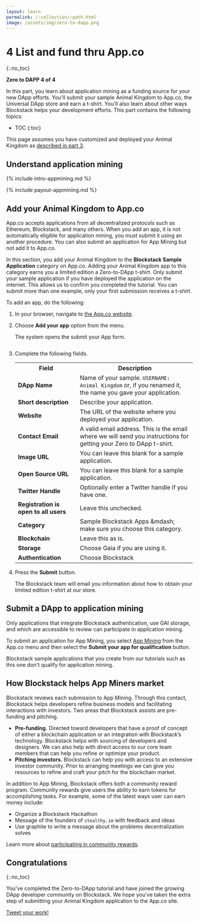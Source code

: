 ```yaml
---
layout: learn
permalink: /:collection/:path.html
image: /assets/img/zero-to-dapp.png
---
```

# 4 List and fund thru App.co
{:.no_toc}

 **Zero to DAPP 4 of 4**

In this part, you learn about application mining as a funding source for your
new DApp efforts. You'll submit your sample Animal Kingdom to App.co, the
Universal DApp store and earn a t-shirt. You'll also learn about other ways
Blockstack helps your development efforts. This part contains the following topics:

* TOC
{:toc}

This page assumes you have customized and deployed your Animal Kingdom as
[described in part 3](zero_to_dapp_3).

## Understand application mining

{% include intro-appmining.md %}


{% include payout-appmining.md %}


## Add your Animal Kingdom to App.co

App.co accepts applications from all decentralized protocols such as Ethereum,
Blockstack, and many others. When you add an app, it is not automatically
eligible for application mining, you must submit it using an another procedure.
You can also submit an application for App Mining but not add it to App.co.

In this section, you add your Animal Kingdom to the **Blockstack Sample
Application** category on App.co.  Adding your Animal Kingdom app to this
category earns you a limited edition a Zero-to-DApp t-shirt. Only submit your
sample application if you have deployed the application on the internet. This
allows us to confirm you completed the tutorial. You can submit more than one
example, only your first submission receives a t-shirt.

To add an app, do the following:

1. In your browser, navigate to <a href="https://app.co/" target="\_blank">the App.co website</a>.
2. Choose **Add your app** option from the menu.

   The system opens the submit your App form.

   <img src="images/submit-app.png" alt="">

3. Complete the following fields.

    <table class="uk-table uk-table-small">
      <tr>
        <th><strong>Field</strong></th>
        <th>Description</th>
      </tr>
      <tr>
        <td><strong>DApp Name</strong></td>
        <td>Name of your sample. <code>USERNAME: Animal Kingdom</code> or, if you renamed it, the name you gave your application.</td>
      </tr>
      <tr>
        <td><strong>Short description</strong></td>
        <td>Describe your application.&nbsp;&nbsp;</td>
      </tr>
      <tr>
        <td><strong>Website</strong></td>
        <td>The URL of the website where you deployed your application.&nbsp;&nbsp;</td>
      </tr>
      <tr>
        <td><strong>Contact Email</strong></td>
        <td>A valid email address. This is the email where we will send you instructions for getting your Zero to DApp t-shirt.</td>
      </tr>
      <tr>
        <td><strong>Image URL</strong></td>
        <td>You can leave this blank for a sample application.</td>
      </tr>
      <tr>
        <td><strong>Open Source URL</strong></td>
        <td>You can leave this blank for a sample application.&nbsp;&nbsp;</td>
      </tr>
      <tr>
        <td><strong>Twitter Handle</strong></td>
        <td>Optionally enter a Twitter handle if you have one.</td>
      </tr>
      <tr>
        <td><strong>Registration is open to all users</strong></td>
        <td>Leave this unchecked.</td>
      </tr>
      <tr>
        <td><strong>Category</strong></td>
        <td>Sample Blockstack Apps &amp;mdash; make sure you choose this category.</td>
      </tr>
      <tr>
        <td><strong>Blockchain</strong></td>
        <td>Leave this as is.</td>
      </tr>
      <tr>
        <td><strong>Storage</strong></td>
        <td>Choose Gaia if you are using it.</td>
      </tr>
      <tr>
        <td><strong>Authentication</strong></td>
        <td>Choose Blockstack</td>
      </tr>
    </table>    

4. Press the **Submit** button.

   The Blockstack team will email you information about how to obtain your
   limited edition t-shirt at our store.

## Submit a DApp to application mining

Only applications that integrate Blockstack authentication, use GAI storage, and
which are accessible to review can participate in application mining.

To submit an application for App Mining, you select <a href="https://app.co/mining" target="\_blank">App Mining</a> from the App.co menu and then select the **Submit your app for qualification** button.

Blockstack sample applications that you create from our tutorials such as this one don't qualify for application mining.


## How Blockstack helps App Miners market

Blockstack reviews each submission to App Mining. Through this contact, Blockstack helps
developers refine business models and facilitating interactions with investors.
Two areas that Blockstack assists are pre-funding and pitching.

* **Pre-funding.** Directed toward developers that have a proof of concept of either a blockchain application or an integration  with Blockstack’s technology. Blockstack helps with sourcing of developers and designers. We can also help with direct access to our core team members that can help you refine or optimize your product.
* **Pitching investors.**  Blockstack can help you with access to an extensive investor community. Prior to arranging meetings we can give you resources to refine and craft your pitch for the blockchain market.

In addition to App Mining, Blockstack offers both a community reward program.
Community rewards give users the ability to earn tokens for accomplishing tasks.
For example, some of the latest ways user can earn money include:

- Organize a Blockstack Hackathon
- Message of the founders of `stealthy.im` with feedback and ideas
- Use graphite to write a message about the problems decentralization solves

Learn more about <a href="https://blockstack.org/blog/blockstack-community-rewards-program/" target="\_blank">participating in community rewards</a>.

## Congratulations
{:.no_toc}

You've completed the Zero-to-DApp tutorial and have joined the growing
DApp developer community on Blockstack. We hope you've taken the extra
step of submitting your Animal Kingdom application to the App.co site.

<a href="https://twitter.com/share?ref_src=twsrc%5Etfw"
class="twitter-share-button" data-size="large" data-text="I'm the ruler of my Animal Kingdom. Just submitted my Blockstack sample DApp to App.co @TheDAppStore! DApp on people." data-hashtags="blockstack,
blockchain, blockchainnopain, blockchainnopainblockstack"
data-show-count="true">Tweet your work!</a><script async
src="https://platform.twitter.com/widgets.js" charset="utf-8"></script>
